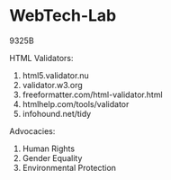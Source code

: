 # WebTech-Lab
9325B 

HTML Validators:
1. html5.validator.nu
2. validator.w3.org
3. freeformatter.com/html-validator.html 
4. htmlhelp.com/tools/validator
5. infohound.net/tidy

Advocacies:
1. Human Rights
2. Gender Equality
3. Environmental Protection
